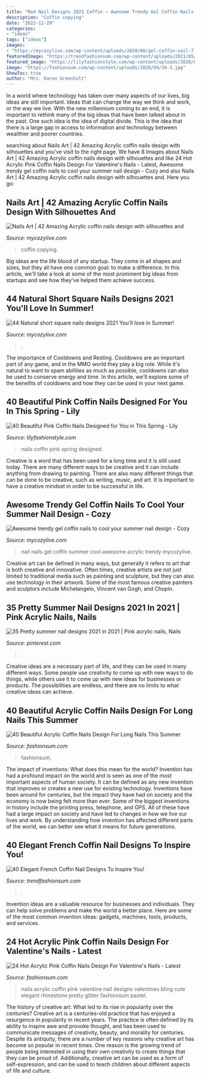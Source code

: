 ```yaml
---
title: "Red Nail Designs 2021 Coffin ~ Awesome Trendy Gel Coffin Nails To Cool Your Summer Nail Design"
description: "Coffin copying"
date: "2022-12-29"
categories:
- "ideas"
tags: ["ideas"]
images:
- "https://mycozylive.com/wp-content/uploads/2020/08/gel-coffin-nail-7.jpg"
featuredImage: "https://trendfashionsum.com/wp-content/uploads/2021/05/36-6.jpg"
featured_image: "https://lilyfashionstyle.com/wp-content/uploads/2020/02/7-16.jpg"
image: "https://fashionsum.com/wp-content/uploads/2020/04/36-3.jpg"
ShowToc: true
author: "Mrs. Karen Greenholt"
---
```



In a world where technology has taken over many aspects of our lives, big ideas are still important. Ideas that can change the way we think and work, or the way we live. With the new millennium coming to an end, it is important to rethink many of the big ideas that have been talked about in the past. One such idea is the idea of digital divide. This is the idea that there is a large gap in access to information and technology between wealthier and poorer countries.

	

		
searching about Nails Art | 42 Amazing Acrylic coffin nails design with silhouettes and you've visit to the right page. We have 8 Images about Nails Art | 42 Amazing Acrylic coffin nails design with silhouettes and like 24 Hot Acrylic Pink Coffin Nails Design For Valentine&#039;s Nails - Latest, Awesome trendy gel coffin nails to cool your summer nail design - Cozy and also Nails Art | 42 Amazing Acrylic coffin nails design with silhouettes and. Here you go:
		
    
## Nails Art | 42 Amazing Acrylic Coffin Nails Design With Silhouettes And

<img loading=lazy src="https://mycozylive.com/wp-content/uploads/2021/02/13-11.jpg" onerror="this.onerror=null;this.src='https://tse3.mm.bing.net/th?id=OIP.XU0Moo0k5sIa8FlRspKO9QHaKq&amp;pid=15.1';" alt="Nails Art | 42 Amazing Acrylic coffin nails design with silhouettes and">

_Source: mycozylive.com_

>coffin copying. 

	

Big ideas are the life blood of any startup. They come in all shapes and sizes, but they all have one common goal: to make a difference. In this article, we'll take a look at some of the most prominent big ideas from startups and see how they've helped them achieve success.

    
## 44 Natural Short Square Nails Designs 2021 You&#039;ll Love In Summer!

<img loading=lazy src="https://mycozylive.com/wp-content/uploads/2021/04/11-14-768x1152.jpg" onerror="this.onerror=null;this.src='https://tse4.mm.bing.net/th?id=OIP.fhLqOh9BUjRYxLmbGevOwAHaLH&amp;pid=15.1';" alt="44 Natural short square nails designs 2021 You&#039;ll love in Summer!">

_Source: mycozylive.com_

>. 

	

The importance of Cooldowns and Resting.
Cooldowns are an important part of any game, and in the MMO world they play a big role. While it's natural to want to spam abilities as much as possible, cooldowns can also be used to conserve energy and time. In this article, we'll explore some of the benefits of cooldowns and how they can be used in your next game.

    
## 40 Beautiful Pink Coffin Nails Designed For You In This Spring - Lily

<img loading=lazy src="https://lilyfashionstyle.com/wp-content/uploads/2020/02/7-16.jpg" onerror="this.onerror=null;this.src='https://tse3.mm.bing.net/th?id=OIP.RaBjqGZsHaONdlSQoOcOlQHaK8&amp;pid=15.1';" alt="40 Beautiful Pink Coffin Nails Designed for You in This Spring - Lily">

_Source: lilyfashionstyle.com_

>nails coffin pink spring designed. 

	

Creative is a word that has been used for a long time and it is still used today. There are many different ways to be creative and it can include anything from drawing to painting. There are also many different things that can be done to be creative, such as writing, music, and art. It is important to have a creative mindset in order to be successful in life.

    
## Awesome Trendy Gel Coffin Nails To Cool Your Summer Nail Design - Cozy

<img loading=lazy src="https://mycozylive.com/wp-content/uploads/2020/08/gel-coffin-nail-7.jpg" onerror="this.onerror=null;this.src='https://tse3.mm.bing.net/th?id=OIP.NtGnIv348y3ZiTm8YNI7lAHaKY&amp;pid=15.1';" alt="Awesome trendy gel coffin nails to cool your summer nail design - Cozy">

_Source: mycozylive.com_

>nail nails gel coffin summer cool awesome acrylic trendy mycozylive. 

	

Creative art can be defined in many ways, but generally it refers to art that is both creative and innovative. Often times, creative artists are not just limited to traditional media such as painting and sculpture, but they can also use technology in their artwork. Some of the most famous creative painters and sculptors include Michelangelo, Vincent van Gogh, and Chopin.

    
## 35 Pretty Summer Nail Designs 2021 In 2021 | Pink Acrylic Nails, Nails

<img loading=lazy src="https://i.pinimg.com/736x/21/b7/69/21b76908fcff8cc0df4e86adb3d18bbc.jpg" onerror="this.onerror=null;this.src='https://tse2.mm.bing.net/th?id=OIP.oLmgVb9tbHrmoFGxG79DVQHaLH&amp;pid=15.1';" alt="35 Pretty summer nail designs 2021 in 2021 | Pink acrylic nails, Nails">

_Source: pinterest.com_

>. 

	

Creative ideas are a necessary part of life, and they can be used in many different ways. Some people use creativity to come up with new ways to do things, while others use it to come up with new ideas for businesses or products. The possibilities are endless, and there are no limits to what creative ideas can achieve.

    
## 40 Beautiful Acrylic Coffin Nails Design For Long Nails This Summer

<img loading=lazy src="https://fashionsum.com/wp-content/uploads/2020/04/36-3.jpg" onerror="this.onerror=null;this.src='https://tse2.mm.bing.net/th?id=OIP.yHMpQFYGIF9QcSZtlCqh0gHaLZ&amp;pid=15.1';" alt="40 Beautiful Acrylic Coffin Nails Design For Long Nails This Summer">

_Source: fashionsum.com_

>fashionsum. 

	

The impact of inventions: What does this mean for the world?
Invention has had a profound impact on the world and is seen as one of the most important aspects of human society. It can be defined as any new invention that improves or creates a new use for existing technology. Inventions have been around for centuries, but the impact they have had on society and the economy is now being felt more than ever. Some of the biggest inventions in history include the printing press, telephone, and GPS. All of these have had a large impact on society and have led to changes in how we live our lives and work. By understanding how invention has affected different parts of the world, we can better see what it means for future generations.

    
## 40 Elegant French Coffin Nail Designs To Inspire You!

<img loading=lazy src="https://trendfashionsum.com/wp-content/uploads/2021/05/36-6.jpg" onerror="this.onerror=null;this.src='https://tse4.mm.bing.net/th?id=OIP.VnmULlfa4N75b9QVjgo1GgHaLH&amp;pid=15.1';" alt="40 Elegant French Coffin Nail Designs To Inspire You!">

_Source: trendfashionsum.com_

>. 

	

Invention ideas are a valuable resource for businesses and individuals. They can help solve problems and make the world a better place. Here are some of the most common invention ideas: gadgets, machines, tools, products, and services.

    
## 24 Hot Acrylic Pink Coffin Nails Design For Valentine&#039;s Nails - Latest

<img loading=lazy src="https://fashionsum.com/wp-content/uploads/2020/02/9-4.jpg" onerror="this.onerror=null;this.src='https://tse4.mm.bing.net/th?id=OIP.8VVfymWFka0L1KPzx8Hd6gHaKw&amp;pid=15.1';" alt="24 Hot Acrylic Pink Coffin Nails Design For Valentine&#039;s Nails - Latest">

_Source: fashionsum.com_

>nails acrylic coffin pink valentine nail designs valentines bling cute elegant rhinestone pretty glitter fashionsum pastel. 

	

The history of creative art: What led to its rise in popularity over the centuries?
Creative art is a centuries-old practice that has enjoyed a resurgence in popularity in recent years. The practice is often defined by its ability to inspire awe and provoke thought, and has been used to communicate messages of creativity, beauty, and morality for centuries. Despite its antiquity, there are a number of key reasons why creative art has become so popular in recent times. One reason is the growing trend of people being interested in using their own creativity to create things that they can be proud of. Additionally, creative art can be used as a form of self-expression, and can be used to teach children about different aspects of life and culture.

